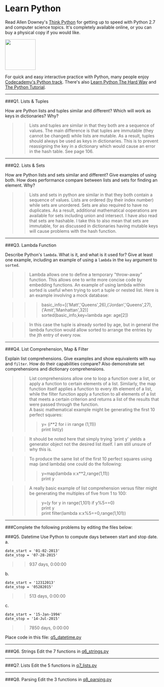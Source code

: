 # Learn Python

Read Allen Downey's [Think Python](http://www.greenteapress.com/thinkpython/) for getting up to speed with Python 2.7 and computer science topics. It's completely available online, or you can buy a physical copy if you would like.

<a href="http://www.greenteapress.com/thinkpython/"><img src="img/think_python.png" style="width: 100px;" target="_blank"></a>

For quick and easy interactive practice with Python, many people enjoy [Codecademy's Python track](http://www.codecademy.com/en/tracks/python). There's also [Learn Python The Hard Way](http://learnpythonthehardway.org/book/) and [The Python Tutorial](https://docs.python.org/2/tutorial/).

---

###Q1. Lists &amp; Tuples

How are Python lists and tuples similar and different? Which will work as keys in dictionaries? Why?

>> Lists and tuples are similar in that they both are a sequence of values. The main difference is that tuples are immutable (they cannot be changed) while lists are mutable. As a result, tuples should always be used as keys in dictionaries. This is to prevent reassigning the key in a dictionary which would cause an error in the hash table. See page 106.

---

###Q2. Lists &amp; Sets

How are Python lists and sets similar and different? Give examples of using both. How does performance compare between lists and sets for finding an element. Why?

>> Lists and sets in python are similar in that they both contain a sequence of values. Lists are ordered (by their index number) while sets are unordered. Sets are also required to have no duplicates. As a result, additional mathematical ooperations are available for sets including union and intersect. I have also read that sets are hashable. I take this to also mean that sets are immutable, for as discussed in dictionaries having mutable keys will cause problems with the hash function.

---

###Q3. Lambda Function

Describe Python's `lambda`. What is it, and what is it used for? Give at least one example, including an example of using a `lambda` in the `key` argument to `sorted`.

>> Lambda allows one to define a temporary "throw-away" function. This allows one to write more concise code by embedding functions. An example of using lambda within sorted is useful when trying to sort a tuple or nested list. Here is an example involving a mock database:

>>>basic_info=[('Matt','Queens',26),('Jordan','Queens',27),('Amit','Manhattan',32)]  
>>>sorted(basic_info,key=lambda age: age[2])

>>In this case the tuple is already sorted by age, but in general the lambda function would allow sorted to arrange the entries by the jth entry of every row.

---

###Q4. List Comprehension, Map &amp; Filter

Explain list comprehensions. Give examples and show equivalents with `map` and `filter`. How do their capabilities compare? Also demonstrate set comprehensions and dictionary comprehensions.

>> List comprehensions allow one to loop a function over a list, or apply a function to certain elements of a list. Similarly, the map function itself applies a function to every ith element of a list, while the filter function apply a function to all elements of a list that meets a certain criterion and returns a list of the results that were passed through the function.  
A basic mathematical example might be generating the first 10 perfect squares:
>>>y= (i**2 for i in range (1,11))  
>>>print list(y)

>>It should be noted here that simply trying 'print y' yields a generator object not the desired list itself. I am still unsure of why this is.

>>To produce the same list of the first 10 perfect squares using map (and lambda) one could do the following:  
>>>y=map(lambda x:x**2,range(1,11))  
>>>print y  

>>A really basic example of list comprehension versus filter might be generating the multiples of five from 1 to 100:  
>>>y=(y for y in range(1,101) if y%5==0)  
>>>print y  
>>>print filter(lambda x:x%5==0,range(1,101))  

---

###Complete the following problems by editing the files below:

###Q5. Datetime
Use Python to compute days between start and stop date.   
a.  

```
date_start = '01-02-2013'    
date_stop = '07-28-2015'
```

>>937 days, 0:00:00

b.  
```
date_start = '12312013'  
date_stop = '05282015'  
```

>> 513 days, 0:00:00

c.  
```
date_start = '15-Jan-1994'      
date_stop = '14-Jul-2015'  
```

>> 7850 days, 0:00:00

Place code in this file: [q5_datetime.py](python/q5_datetime.py)

---

###Q6. Strings
Edit the 7 functions in [q6_strings.py](python/q6_strings.py)

---

###Q7. Lists
Edit the 5 functions in [q7_lists.py](python/q7_lists.py)

---

###Q8. Parsing
Edit the 3 functions in [q8_parsing.py](python/q8_parsing.py)





